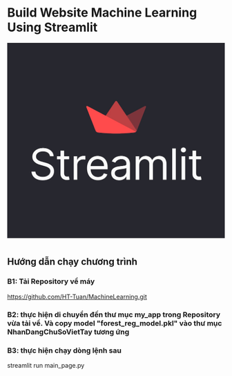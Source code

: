 # Build Website Machine Learning Using Streamlit
![Alt](https://github.com/HT-Tuan/MachineLearning/blob/main/streamlit_hero.jpg?raw=true)
#
## Hướng dẫn chạy chương trình
### B1: Tải Repository về máy
https://github.com/HT-Tuan/MachineLearning.git
### B2: thực hiện di chuyển đến thư mục my_app trong Repository vừa tải về. Và copy model "forest_reg_model.pkl" vào thư mục NhanDangChuSoVietTay tương ứng
### B3: thực hiện chạy dòng lệnh sau
streamlit run main_page.py
